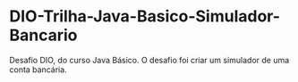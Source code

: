 # DIO-Trilha-Java-Basico-Simulador-Bancario
Desafio DIO, do curso Java Básico. 
O desafio foi criar um simulador de uma conta bancária.
